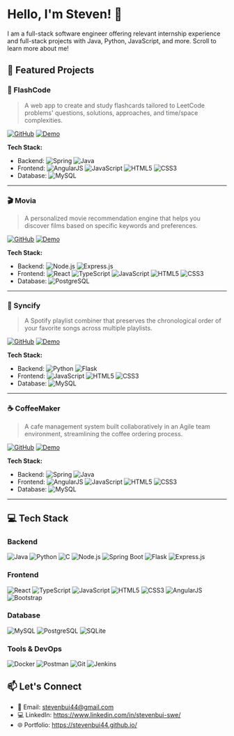 # Hello, I'm Steven! 👋
I am a full-stack software engineer offering relevant internship experience and full-stack projects with Java, Python, JavaScript, and more. Scroll to learn more about me!

## 🚀 Featured Projects
### 📝 FlashCode
> A web app to create and study flashcards tailored to LeetCode problems' questions, solutions, approaches, and time/space complexities.

[![GitHub](https://img.shields.io/badge/GitHub-blue?style=for-the-badge&logo=GitHub)](https://github.com/stevenbui44/flashcode)
[![Demo](https://img.shields.io/badge/Demo-grey?style=for-the-badge&logo=html5)](https://stevenbui44.github.io/#flashcode)

**Tech Stack:**
- Backend: ![Spring](https://img.shields.io/badge/Spring-6DB33F?style=flat&logo=spring&logoColor=white) ![Java](https://img.shields.io/badge/Java-ED8B00?style=flat&logo=openjdk&logoColor=white)
- Frontend: ![AngularJS](https://img.shields.io/badge/AngularJS-E23237?style=flat&logo=angularjs&logoColor=white) ![JavaScript](https://img.shields.io/badge/JavaScript-F7DF1E?style=flat&logo=javascript&logoColor=black) ![HTML5](https://img.shields.io/badge/HTML5-E34F26?style=flat&logo=html5&logoColor=white) ![CSS3](https://img.shields.io/badge/CSS3-1572B6?style=flat&logo=css3&logoColor=white)
- Database: ![MySQL](https://img.shields.io/badge/MySQL-4479A1?style=flat&logo=mysql&logoColor=white)

---
### 🎬 Movia
> A personalized movie recommendation engine that helps you discover films based on specific keywords and preferences.

[![GitHub](https://img.shields.io/badge/GitHub-blue?style=for-the-badge&logo=GitHub)](https://github.com/stevenbui44/movia)
[![Demo](https://img.shields.io/badge/Demo-grey?style=for-the-badge&logo=html5)](https://stevenbui44.github.io/#movia)

**Tech Stack:**
- Backend: ![Node.js](https://img.shields.io/badge/Node.js-339933?style=flat&logo=nodedotjs&logoColor=white) ![Express.js](https://img.shields.io/badge/Express.js-302c24?style=flat&logo=express&logoColor=white)
- Frontend: ![React](https://img.shields.io/badge/React-20232A?style=flat&logo=react&logoColor=61DAFB) ![TypeScript](https://img.shields.io/badge/TypeScript-007ACC?style=flat&logo=typescript&logoColor=white) ![JavaScript](https://img.shields.io/badge/JavaScript-F7DF1E?style=flat&logo=javascript&logoColor=black) ![HTML5](https://img.shields.io/badge/HTML5-E34F26?style=flat&logo=html5&logoColor=white) ![CSS3](https://img.shields.io/badge/CSS3-1572B6?style=flat&logo=css3&logoColor=white)
- Database: ![PostgreSQL](https://img.shields.io/badge/PostgreSQL-316192?style=flat&logo=postgresql&logoColor=white)

---
### 🎵 Syncify
> A Spotify playlist combiner that preserves the chronological order of your favorite songs across multiple playlists.

[![GitHub](https://img.shields.io/badge/GitHub-blue?style=for-the-badge&logo=GitHub)](https://github.com/stevenbui44/syncify)
[![Demo](https://img.shields.io/badge/Demo-grey?style=for-the-badge&logo=html5)](https://stevenbui44.github.io/#syncify)

**Tech Stack:**
- Backend: ![Python](https://img.shields.io/badge/Python-3776AB?style=flat&logo=python&logoColor=white) ![Flask](https://img.shields.io/badge/Flask-302c24?style=flat&logo=flask&logoColor=white)
- Frontend: ![JavaScript](https://img.shields.io/badge/JavaScript-F7DF1E?style=flat&logo=javascript&logoColor=black) ![HTML5](https://img.shields.io/badge/HTML5-E34F26?style=flat&logo=html5&logoColor=white) ![CSS3](https://img.shields.io/badge/CSS3-1572B6?style=flat&logo=css3&logoColor=white)
- Database: ![MySQL](https://img.shields.io/badge/MySQL-4479A1?style=flat&logo=mysql&logoColor=white)

---
### ☕ CoffeeMaker
> A cafe management system built collaboratively in an Agile team environment, streamlining the coffee ordering process.

[![GitHub](https://img.shields.io/badge/GitHub-blue?style=for-the-badge&logo=GitHub)](https://stevenbui44.github.io/#coffeemaker)
[![Demo](https://img.shields.io/badge/Demo-grey?style=for-the-badge&logo=html5)](https://stevenbui44.github.io/#coffeemaker)

**Tech Stack:**
- Backend: ![Spring](https://img.shields.io/badge/Spring-6DB33F?style=flat&logo=spring&logoColor=white) ![Java](https://img.shields.io/badge/Java-ED8B00?style=flat&logo=openjdk&logoColor=white)
- Frontend: ![AngularJS](https://img.shields.io/badge/AngularJS-E23237?style=flat&logo=angular&logoColor=white) ![JavaScript](https://img.shields.io/badge/JavaScript-F7DF1E?style=flat&logo=javascript&logoColor=black) ![HTML5](https://img.shields.io/badge/HTML5-E34F26?style=flat&logo=html5&logoColor=white) ![CSS3](https://img.shields.io/badge/CSS3-1572B6?style=flat&logo=css3&logoColor=white)
- Database: ![MySQL](https://img.shields.io/badge/MySQL-4479A1?style=flat&logo=mysql&logoColor=white)

---
## 💻 Tech Stack
### Backend
![Java](https://img.shields.io/badge/Java-ED8B00?style=flat&logo=openjdk&logoColor=white)
![Python](https://img.shields.io/badge/Python-3776AB?style=flat&logo=python&logoColor=white)
![C](https://img.shields.io/badge/C-00599C?style=flat&logo=c&logoColor=white)
![Node.js](https://img.shields.io/badge/Node.js-339933?style=flat&logo=nodedotjs&logoColor=white)
![Spring Boot](https://img.shields.io/badge/Spring_Boot-6DB33F?style=flat&logo=spring&logoColor=white)
![Flask](https://img.shields.io/badge/Flask-302c24?style=flat&logo=flask&logoColor=white)
![Express.js](https://img.shields.io/badge/Express.js-302c24?style=flat&logo=express&logoColor=white)


### Frontend
![React](https://img.shields.io/badge/React-20232A?style=flat&logo=react&logoColor=61DAFB)
![TypeScript](https://img.shields.io/badge/TypeScript-007ACC?style=flat&logo=typescript&logoColor=white)
![JavaScript](https://img.shields.io/badge/JavaScript-F7DF1E?style=flat&logo=javascript&logoColor=black)
![HTML5](https://img.shields.io/badge/HTML5-E34F26?style=flat&logo=html5&logoColor=white)
![CSS3](https://img.shields.io/badge/CSS3-1572B6?style=flat&logo=css3&logoColor=white)
![AngularJS](https://img.shields.io/badge/AngularJS-E23237?style=flat&logo=angular&logoColor=white)
![Bootstrap](https://img.shields.io/badge/Bootstrap-563D7C?style=flat&logo=bootstrap&logoColor=white)


### Database
![MySQL](https://img.shields.io/badge/MySQL-4479A1?style=flat&logo=mysql&logoColor=white)
![PostgreSQL](https://img.shields.io/badge/PostgreSQL-316192?style=flat&logo=postgresql&logoColor=white)
![SQLite](https://img.shields.io/badge/SQLite-07405E?style=flat&logo=sqlite&logoColor=white)

### Tools & DevOps
![Docker](https://img.shields.io/badge/Docker-2496ED?style=flat&logo=docker&logoColor=white)
![Postman](https://img.shields.io/badge/Postman-FF6C37?style=flat&logo=postman&logoColor=white)
![Git](https://img.shields.io/badge/Git-F05032?style=flat&logo=git&logoColor=white)
![Jenkins](https://img.shields.io/badge/Jenkins-D24939?style=flat&logo=jenkins&logoColor=white)


## 📫 Let's Connect
- 📧 Email: stevenbui44@gmail.com
- 💻 LinkedIn: https://www.linkedin.com/in/stevenbui-swe/ 
- 🌐 Portfolio: https://stevenbui44.github.io/

